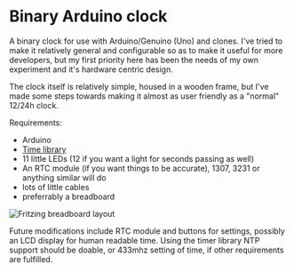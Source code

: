 # Binary Arduino clock
A binary clock for use with Arduino/Genuino (Uno) and clones.  I've tried to make it relatively general and configurable so as to make it useful for more developers, but my first priority here has been the needs of my own experiment and it's hardware centric design.

The clock itself is relatively simple, housed in a wooden frame, but I've made some steps towards making it almost as user friendly as a "normal" 12/24h clock.

Requirements: 
- Arduino
- [Time library](https://github.com/PaulStoffregen/Time)
- 11 little LEDs (12 if you want a light for seconds passing as well)
- An RTC module (if you want things to be accurate), 1307, 3231 or anything similar will do
- lots of little cables
- preferrably a breadboard

![Fritzing breadboard layout](https://ibb.co/eXKRM5)

Future modifications include RTC module and buttons for settings, possibly an LCD display for human readable time. Using the timer library NTP support should be doable, or 433mhz setting of time, if other requirements are fulfilled.
